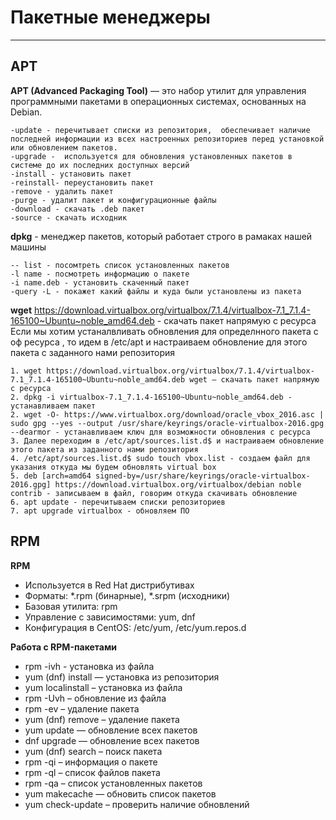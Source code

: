 # Пакетные менеджеры
_ _ _
## APT
__APT (Advanced Packaging Tool)__ — это набор утилит для управления программными пакетами в операционных системах, основанных на Debian.   
```
-update - перечитывает списки из репозитория,  обеспечивает наличие последней информации из всех настроенных репозиториев перед установкой или обновлением пакетов.
-upgrade -  используется для обновления установленных пакетов в системе до их последних доступных версий
-install - установить пакет
-reinstall- переустановить пакет
-remove - удалить пакет
-purge - удалит пакет и конфигурационные файлы
-download - скачать .deb пакет
-source - скачать исходник
```

__dpkg__ - менеджер пакетов, который работает строго в рамаках нашей машины
```
-- list - посомтреть список установленных пакетов
-l name - посмотреть информацию о пакете
-i name.deb - установить скаченный пакет
-query -L - покажет какий файлы и куда были установлены из пакета
```



**wget** https://download.virtualbox.org/virtualbox/7.1.4/virtualbox-7.1_7.1.4-165100~Ubuntu~noble_amd64.deb - скачать пакет напрямую с ресурса   
Если мы хотим устаналвливать обновления для определнного пакета с оф ресурса , то идем в /etc/apt и настраиваем обновление для этого пакета с заданного нами репозитория
```
1. wget https://download.virtualbox.org/virtualbox/7.1.4/virtualbox-7.1_7.1.4-165100~Ubuntu~noble_amd64.deb wget — скачать пакет напрямую с ресурса
2. dpkg -i virtualbox-7.1_7.1.4-165100~Ubuntu~noble_amd64.deb - устанавливаем пакет
2. wget -O- https://www.virtualbox.org/download/oracle_vbox_2016.asc | sudo gpg --yes --output /usr/share/keyrings/oracle-virtualbox-2016.gpg --dearmor - устанавливаем ключ для возможности обновления с ресурса
3. Далее переходим в /etc/apt/sources.list.d$ и настраиваем обновление этого пакета из заданного нами репозитория
4. /etc/apt/sources.list.d$ sudo touch vbox.list - создаем файл для указания откуда мы будем обновлять virtual box
5. deb [arch=amd64 signed-by=/usr/share/keyrings/oracle-virtualbox-2016.gpg] https://download.virtualbox.org/virtualbox/debian noble contrib - записываем в файл, говорим откуда скачивать обновление
6. apt update - перечитываем списки репозиториев
7. apt upgrade virtualbox - обновляем ПО
```

## RPM
**RPM**
- Используется в Red Hat дистрибутивах
- Форматы: *.rpm (бинарные), *.srpm (исходники)
- Базовая утилита: rpm
- Управление с зависимостями: yum, dnf
- Конфигурация в CentOS: /etc/yum, /etc/yum.repos.d    

__Работа с RPM-пакетами__
- rpm -ivh <file> - установка из файла
- yum (dnf) install <package> — установка из репозитория
- yum localinstall <file> – установка из файла
- rpm -Uvh <file> – обновление из файла
- rpm -ev <package> – удаление пакета
- yum (dnf) remove <package> – удаление пакета
- yum update — обновление всех пакетов
- dnf upgrade — обновление всех пакетов
- yum (dnf) search – поиск пакета
- rpm -qi <package> – информация о пакете
- rpm -ql <package> – список файлов пакета
- rpm -qa – список установленных пакетов
- yum makecache — обновить список пакетов
- yum check-update – проверить наличие обновлений

